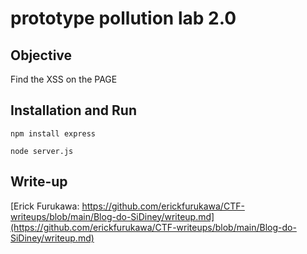 # prototype pollution lab 2.0

## Objective

Find the XSS on the PAGE


## Installation and Run

```
npm install express
```

```
node server.js
```
## Write-up

[Erick Furukawa: https://github.com/erickfurukawa/CTF-writeups/blob/main/Blog-do-SiDiney/writeup.md](https://github.com/erickfurukawa/CTF-writeups/blob/main/Blog-do-SiDiney/writeup.md)
